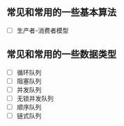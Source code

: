 ## 常见和常用的一些基本算法
- [ ] 生产者-消费者模型
## 常见和常用的一些数据类型  
- [ ] 循环队列
- [ ] 阻塞队列
- [ ] 并发队列
- [ ] 无锁并发队列
- [ ] 顺序队列
- [ ] 链式队列